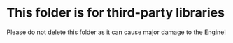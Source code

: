 # This folder is for third-party libraries
Please do not delete this folder as it can cause major damage to the Engine!
